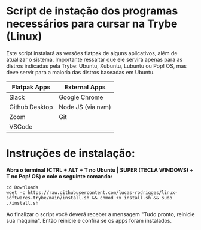 # Script de instação dos programas necessários para cursar na Trybe (Linux)

Este script instalará as versões flatpak de alguns aplicativos, além de atualizar o sistema. Importante ressaltar que ele servirá apenas para as distros indicadas pela Trybe: Ubuntu, Xubuntu, Lubuntu ou Pop! OS, mas deve servir para a maioria das distros baseadas em Ubuntu.

| Flatpak Apps | External Apps |
| -------------|---------------|
| Slack        | Google Chrome |
| Github Desktop | Node JS (via nvm) |
| Zoom         | Git           |
| VSCode       | 

# Instruções de instalação:

**Abra o terminal (CTRL + ALT + T no Ubuntu | SUPER (TECLA WINDOWS) + T no Pop! OS) e cole o seguinte comando:** 

```
cd Downloads
wget -c https://raw.githubusercontent.com/lucas-rodrigges/linux-softwares-trybe/main/install.sh && chmod +x install.sh && sudo ./install.sh
```
Ao finalizar o script você deverá receber a mensagem "Tudo pronto, reinicie sua máquina". Então reinicie e confira se os apps foram instalados.
